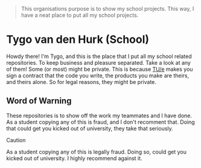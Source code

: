 > This organisations purpose is to show my school projects. This way, I have a neat place to put all my school projects.

# Tygo van den Hurk (School)
Howdy there! I'm Tygo, and this is the place that I put all my school related repositories. To keep business and pleasure separated. Take a look at any of them! Some (or most) might be private. This is because [TU/e](https://tue.nl) makes you sign a contract that the code you write, the products you make are theirs, and theirs alone. So for legal reasons, they might be private.

## Word of Warning
These repositories is to show off the work my teammates and I have done.  As a student copying any of this is fraud, and I don't recomment that. Doing that could get you kicked out of university, they take that seriously.

> [!CAUTION]
> As a student copying any of this is legally fraud. Doing so, could get you kicked out of university. I highly recommend against it.

